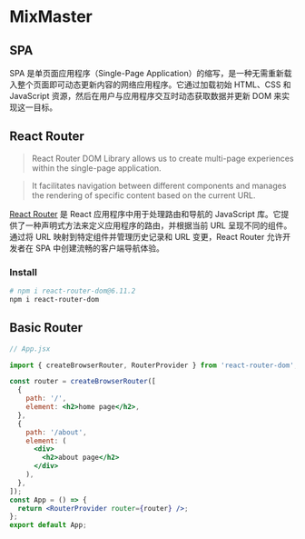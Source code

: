 # MixMaster

## SPA

SPA 是单页面应用程序（Single-Page Application）的缩写，是一种无需重新载入整个页面即可动态更新内容的网络应用程序。它通过加载初始 HTML、CSS 和 JavaScript 资源，然后在用户与应用程序交互时动态获取数据并更新 DOM 来实现这一目标。

## React Router

> React Router DOM Library allows us to create multi-page experiences within the single-page application.

> It facilitates navigation between different components and manages the rendering of specific content based on the current URL.

[React Router](https://reactrouter.com/en/main) 是 React 应用程序中用于处理路由和导航的 JavaScript 库。它提供了一种声明式方法来定义应用程序的路由，并根据当前 URL 呈现不同的组件。通过将 URL 映射到特定组件并管理历史记录和 URL 变更，React Router 允许开发者在 SPA 中创建流畅的客户端导航体验。

### Install

```sh
# npm i react-router-dom@6.11.2
npm i react-router-dom
```

## Basic Router

```jsx
// App.jsx

import { createBrowserRouter, RouterProvider } from 'react-router-dom';

const router = createBrowserRouter([
  {
    path: '/',
    element: <h2>home page</h2>,
  },
  {
    path: '/about',
    element: (
      <div>
        <h2>about page</h2>
      </div>
    ),
  },
]);
const App = () => {
  return <RouterProvider router={router} />;
};
export default App;
```